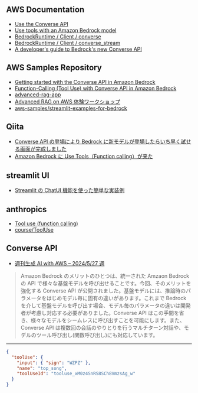 ## AWS Documentation

- [Use the Converse API](https://docs.aws.amazon.com/bedrock/latest/userguide/conversation-inference.html)
- [Use tools with an Amazon Bedrock model](https://docs.aws.amazon.com/bedrock/latest/userguide/tool-use.html)
- [BedrockRuntime / Client / converse](https://boto3.amazonaws.com/v1/documentation/api/latest/reference/services/bedrock-runtime/client/converse.html)
- [BedrockRuntime / Client / converse_stream](https://boto3.amazonaws.com/v1/documentation/api/latest/reference/services/bedrock-runtime/client/converse_stream.html)
- [A developer's guide to Bedrock's new Converse API](https://community.aws/content/2dtauBCeDa703x7fDS9Q30MJoBA/amazon-bedrock-converse-api-developer-guide)

## AWS Samples Repository

- [Getting started with the Converse API in Amazon Bedrock](https://github.com/aws-samples/amazon-bedrock-samples/blob/b64902625ea8ade362c0f7d1978428cecdcf47ed/introduction-to-bedrock/Getting%20started%20with%20Converse%20API.ipynb#L158)
- [Function-Calling (Tool Use) with Converse API in Amazon Bedrock](https://github.com/aws-samples/amazon-bedrock-samples/blob/b64902625ea8ade362c0f7d1978428cecdcf47ed/function-calling/Function%20calling%20tool%20use%20with%20Converse%20API.ipynb#L7)
- [advanced-rag-app](https://github.com/aws-samples/aws-ml-jp/blob/main/tasks/generative-ai/advanced-rag/app/app.py)
- [Advanced RAG on AWS 体験ワークショップ](https://catalog.us-east-1.prod.workshops.aws/workshops/9d2259fb-df5f-4f44-b1d3-9a8e0f0f7e46/ja-JP/01-advanced-rag-app/column)
- [aws-samples/streamlit-examples-for-bedrock](https://github.com/aws-samples/streamlit-examples-for-bedrock/blob/main/1-chat.py)

## Qiita

- [Converse API の登場により Bedrock に新モデルが登場したらいち早く試せる画面が完成しました](https://qiita.com/moritalous/items/cde191320abcfffacaca)
- [Amazon Bedrock に Use Tools（Function calling）が来た](https://qiita.com/moritalous/items/8b1a15a7dc583fa3a2e1?utm_campaign=post_article&utm_medium=twitter&utm_source=twitter_share)

## streamlit UI

- [Streamlit の ChatUI 機能を使った簡単な実装例](https://book.st-hakky.com/data-science/streamlit-chat-ui-example/)

## anthropics

- [Tool use (function calling)](https://docs.anthropic.com/ja/docs/tool-use)
- [course/ToolUse](https://github.com/anthropics/courses/tree/master/ToolUse)

## Converse API

- [週刊生成 AI with AWS – 2024/5/27 週](https://aws.amazon.com/jp/blogs/news/weekly-genai-20240527/)

> Amazon Bedrock のメリットのひとつは、統一された Amzaon Bedrock の API で様々な基盤モデルを呼び出せることです。今回、そのメリットを強化する Converse API が公開されました。基盤モデルには、推論時のパラメータをはじめモデル毎に固有の違いがあります。これまで Bedrock を介して基盤モデルを呼び出す場合、モデル毎のパラメータの違いは開発者が考慮し対応する必要がありました。Converse API はこの手間を省き、様々なモデルをシームレスに呼び出すことを可能にします。また、Converse API は複数回の会話のやりとりを行うマルチターン対話や、モデルのツール呼び出し(関数呼び出し)にも対応しています。

---

```json
{
  "toolUse": {
    "input": { "sign": "WZPZ" },
    "name": "top_song",
    "toolUseId": "tooluse_xM0z4SnRS8SCh8VmzsAg_w"
  }
}
```
